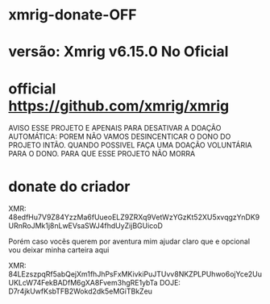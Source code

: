 # xmrig-donate-OFF 
# versão: Xmrig v6.15.0 No Oficial
# official https://github.com/xmrig/xmrig

AVISO ESSE PROJETO E APENAIS PARA DESATIVAR A DOAÇÃO AUTOMÁTICA: POREM NÃO VAMOS DESINCENTICAR O DONO DO PROJETO INTÃO.
QUANDO POSSIVEL FAÇA UMA DOAÇÃO VOLUNTÁRIA PARA O DONO. PARA QUE ESSE PROJETO NÃO MORRA


# donate do criador
XMR: 48edfHu7V9Z84YzzMa6fUueoELZ9ZRXq9VetWzYGzKt52XU5xvqgzYnDK9URnRoJMk1j8nLwEVsaSWJ4fhdUyZijBGUicoD

Porém caso vocẽs querem por aventura mim ajudar claro que e opcional vou deixar minha carteira aqui

XMR: 84LEzszpqRf5abQejXm1fhJhPsFxMKivkiPuJTUvv8NKZPLPUhwo6ojYce2UuUKLcW74FekBADfM6gXA8Fvem3hgRE1ybTa
DOJE: D7r4jkUwfKsbTFB2Wokd2dk5eMGiTBkZeu
